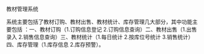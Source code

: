 教材管理系统

系统主要包括了教材订购、教材出售、教材统计、库存管理几大部分，其中功能主要包括
：一、教材订购（1.订购信息登记 2.订购信息查询）二、教材出售（1.出售录入 2.销售信息查询）三、教材统计（1.每日统计 2.按库位号统计 3.销售统计）四、库存管理（1.库存信息 2.库存预警）。
